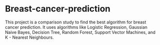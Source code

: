 # Breast-cancer-prediction
This project is a comparison study to find the best algorithm for breast cancer prediction. It uses algorithms like Logistic Regression, Gaussian Naive Bayes, Decision Tree, Random Forest, Support Vector Machines, and K - Nearest Neighbours.
